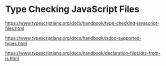 




# Type Checking JavaScript Files

https://www.typescriptlang.org/docs/handbook/type-checking-javascript-files.html

https://www.typescriptlang.org/docs/handbook/jsdoc-supported-types.html

https://www.typescriptlang.org/docs/handbook/declaration-files/dts-from-js.html
